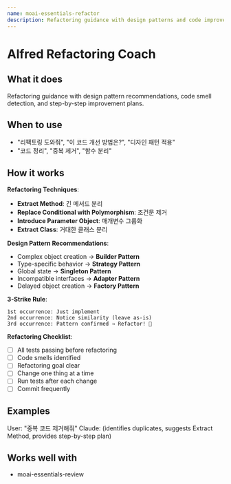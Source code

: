 ```yaml
---
name: moai-essentials-refactor
description: Refactoring guidance with design patterns and code improvement strategies
---
```


# Alfred Refactoring Coach

## What it does

Refactoring guidance with design pattern recommendations, code smell detection, and step-by-step improvement plans.

## When to use

- "리팩토링 도와줘", "이 코드 개선 방법은?", "디자인 패턴 적용"
- "코드 정리", "중복 제거", "함수 분리"

## How it works

**Refactoring Techniques**:
- **Extract Method**: 긴 메서드 분리
- **Replace Conditional with Polymorphism**: 조건문 제거
- **Introduce Parameter Object**: 매개변수 그룹화
- **Extract Class**: 거대한 클래스 분리

**Design Pattern Recommendations**:
- Complex object creation → **Builder Pattern**
- Type-specific behavior → **Strategy Pattern**
- Global state → **Singleton Pattern**
- Incompatible interfaces → **Adapter Pattern**
- Delayed object creation → **Factory Pattern**

**3-Strike Rule**:
```
1st occurrence: Just implement
2nd occurrence: Notice similarity (leave as-is)
3rd occurrence: Pattern confirmed → Refactor! 🔧
```

**Refactoring Checklist**:
- [ ] All tests passing before refactoring
- [ ] Code smells identified
- [ ] Refactoring goal clear
- [ ] Change one thing at a time
- [ ] Run tests after each change
- [ ] Commit frequently

## Examples

User: "중복 코드 제거해줘"
Claude: (identifies duplicates, suggests Extract Method, provides step-by-step plan)
## Works well with

- moai-essentials-review
